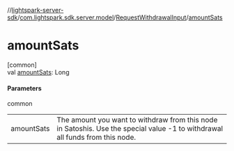 //[lightspark-server-sdk](../../../index.md)/[com.lightspark.sdk.server.model](../index.md)/[RequestWithdrawalInput](index.md)/[amountSats](amount-sats.md)

# amountSats

[common]\
val [amountSats](amount-sats.md): Long

#### Parameters

common

| | |
|---|---|
| amountSats | The amount you want to withdraw from this node in Satoshis. Use the special value -1 to withdrawal all funds from this node. |
